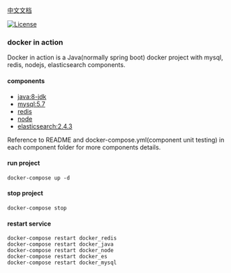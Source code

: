 [中文文档](./README.zh-cn.md)

[![License](https://img.shields.io/badge/license-Apache%202-4EB1BA.svg)](https://www.apache.org/licenses/LICENSE-2.0.html)

### docker in action
Docker in action is a Java(normally spring boot) docker project with mysql, redis, nodejs, elasticsearch components.
#### components
- [java:8-jdk](https://hub.docker.com/_/java/)
- [mysql:5.7](https://hub.docker.com/_/mysql/)
- [redis](./redis/Dockerfile)
- [node](./node/Dockerfile)
- [elasticsearch:2.4.3](https://hub.docker.com/_/elasticsearch/)

Reference to README and docker-compose.yml(component unit testing) in each component folder for more components details.

#### run project
```
docker-compose up -d
```

#### stop project
```
docker-compose stop
```

#### restart service
```
docker-compose restart docker_redis
docker-compose restart docker_java
docker-compose restart docker_node
docker-compose restart docker_es
docker-compose restart docker_mysql
```
